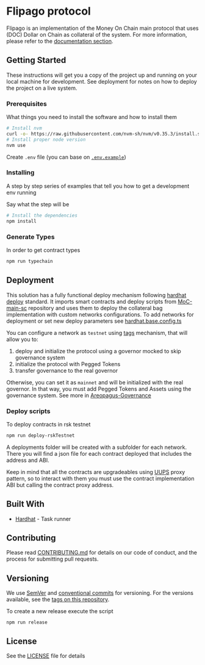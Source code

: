 # Flipago protocol

Flipago is an implementation of the Money On Chain main protocol that uses (DOC) Dollar on Chain as collateral of the system.
For more information, please refer to the [documentation section](https://github.com/money-on-chain/main-sc-protocol/blob/master/docs/README.md).

## Getting Started

These instructions will get you a copy of the project up and running on your local machine for development. See deployment for notes on how to deploy the project on a live system.

### Prerequisites

What things you need to install the software and how to install them

```bash
# Install nvm
curl -o- https://raw.githubusercontent.com/nvm-sh/nvm/v0.35.3/install.sh | bash
# Install proper node version
nvm use
```

Create `.env` file (you can base on [`.env.example`](./.env.example))

### Installing

A step by step series of examples that tell you how to get a development env running

Say what the step will be

```bash
# Install the dependencies
npm install
```

### Generate Types

In order to get contract types

```bash
npm run typechain
```

## Deployment

This solution has a fully functional deploy mechanism following [hardhat deploy](https://github.com/wighawag/hardhat-deploy) standard.
It imports smart contracts and deploy scripts from [MoC-main-sc](https://github.com/money-on-chain/stable-protocol-core-v2) repository and uses them to deploy the collateral bag implementation with custom networks configurations. To add networks for deployment or set new deploy parameters see [hardhat.base.config.ts](hardhat.base.config.ts)

You can configure a network as `testnet` using [tags](https://github.com/wighawag/hardhat-deploy#tags) mechanism, that will allow you to:
1. deploy and initialize the protocol using a governor mocked to skip governance system
2. initialize the protocol with Pegged Tokens
3. transfer governance to the real governor

Otherwise, you can set it as `mainnet` and will be initialized with the real governor. In that way, you must add Pegged Tokens and Assets using the governance system. See more in [Areopagus-Governance](https://github.com/money-on-chain/Areopagus-Governance)

### Deploy scripts

To deploy contracts in rsk testnet
```bash
npm run deploy-rskTestnet
```

A deployments folder will be created with a subfolder for each network. There you will find a json file for each contract deployed that includes the address and ABI.

Keep in mind that all the contracts are upgradeables using [UUPS](https://eips.ethereum.org/EIPS/eip-1822) proxy pattern, so to interact with them you must use the contract implementation ABI but calling the contract proxy address.
## Built With

* [Hardhat](https://hardhat.org/) - Task runner

## Contributing

Please read [CONTRIBUTING.md](./CONTRIBUTING.md) for details on our code of conduct, and the process for submitting pull requests.

## Versioning

We use [SemVer](http://semver.org/) and [conventional commits](https://www.conventionalcommits.org/en/v1.0.0/) for versioning. For the versions available, see the [tags on this repository](https://github.com/your/project/tags).

To create a new release execute the script

`npm run release`

## License

See the [LICENSE](./LICENSE) file for details
